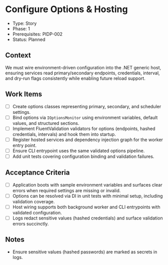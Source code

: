# Configure Options & Hosting
- Type: Story
- Phase: 1
- Prerequisites: PIDP-002
- Status: Planned

## Context
We must wire environment-driven configuration into the .NET generic host, ensuring services read primary/secondary endpoints, credentials, interval, and dry-run flags consistently while enabling future reload support.

## Work Items
- [ ] Create options classes representing primary, secondary, and scheduler settings.
- [ ] Bind options via `IOptionsMonitor` using environment variables, default values, and structured sections.
- [ ] Implement FluentValidation validators for options (endpoints, hashed credentials, intervals) and hook them into startup.
- [ ] Register hosted services and dependency injection graph for the worker entry point.
- [ ] Ensure CLI entrypoint uses the same validated options pipeline.
- [ ] Add unit tests covering configuration binding and validation failures.

## Acceptance Criteria
- [ ] Application boots with sample environment variables and surfaces clear errors when required settings are missing or invalid.
- [ ] Options can be resolved via DI in unit tests with minimal setup, including validation coverage.
- [ ] Host wiring supports both background worker and CLI entrypoints with validated configuration.
- [ ] Logs redact sensitive values (hashed credentials) and surface validation errors succinctly.

## Notes
- Ensure sensitive values (hashed passwords) are marked as secrets in logs.
